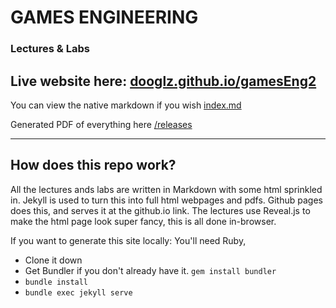 # GAMES ENGINEERING # 
### Lectures & Labs ###
## Live website here: [dooglz.github.io/gamesEng2](https://edinburgh-napier.github.io/set09121/) ##
You can view the native markdown if you wish [index.md](index.md)

Generated PDF of everything here [/releases](https://github.com/edinburgh-napier/set09121/releases)


---
## How does this repo  work?

All the lectures ands labs are written in Markdown with some html sprinkled in. Jekyll is used to turn this into full html webpages and pdfs. Github pages does this, and serves it at the github.io link. The lectures use Reveal.js to make the html page look super fancy, this is all done in-browser.

If you want to generate this site locally: 
You'll need Ruby, 
- Clone it down
- Get Bundler if you don't already have it. ``` gem install bundler ```
- ```bundle install```
- ```bundle exec jekyll serve```
